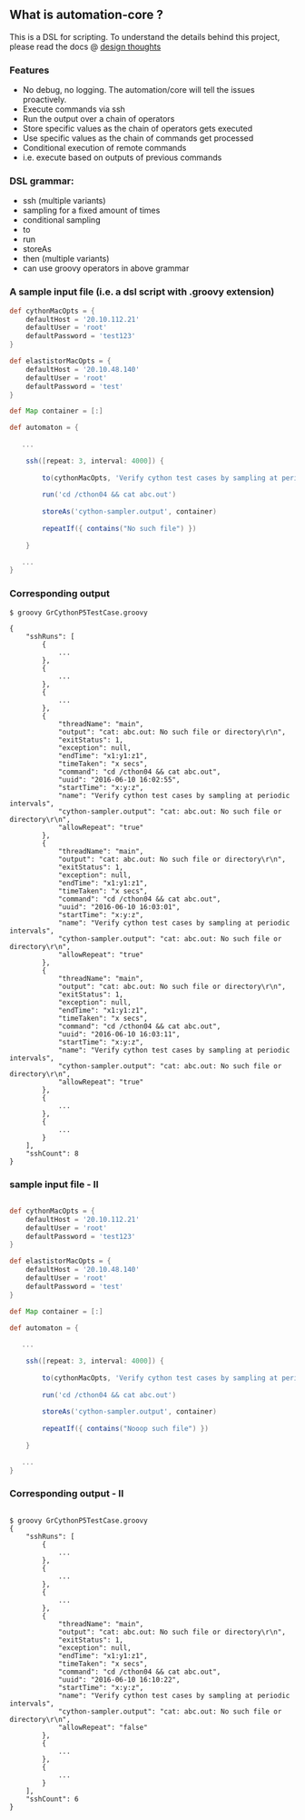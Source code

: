 ## What is automation-core ?

This is a DSL for scripting. To understand the details behind this project, 
please read the docs @ [design thoughts](https://github.com/CloudByteStorages/automation-core/tree/master/touchstone/DesignThoughts)

### Features

- No debug, no logging. The automation/core will tell the issues proactively.
- Execute commands via ssh
- Run the output over a chain of operators
- Store specific values as the chain of operators gets executed
- Use specific values as the chain of commands get processed
- Conditional execution of remote commands
 - i.e. execute based on outputs of previous commands

### DSL grammar:

- ssh (multiple variants)
- sampling for a fixed amount of times
- conditional sampling
- to
- run
- storeAs
- then (multiple variants)
- can use groovy operators in above grammar

### A sample input file (i.e. a dsl script with .groovy extension)

```groovy
def cythonMacOpts = {
    defaultHost = '20.10.112.21'
    defaultUser = 'root'
    defaultPassword = 'test123'
}

def elastistorMacOpts = {
    defaultHost = '20.10.48.140'
    defaultUser = 'root'
    defaultPassword = 'test'
}

def Map container = [:]

def automaton = {
    
   ...

    ssh([repeat: 3, interval: 4000]) {
        
        to(cythonMacOpts, 'Verify cython test cases by sampling at periodic intervals')
        
        run('cd /cthon04 && cat abc.out')
        
        storeAs('cython-sampler.output', container)
        
        repeatIf({ contains("No such file") })
        
    }

   ...
}
```

### Corresponding output

```shell
$ groovy GrCythonP5TestCase.groovy

{
    "sshRuns": [
        {
            ...
        },
        {
            ...
        },
        {
            ...
        },
        {
            "threadName": "main",
            "output": "cat: abc.out: No such file or directory\r\n",
            "exitStatus": 1,
            "exception": null,
            "endTime": "x1:y1:z1",
            "timeTaken": "x secs",
            "command": "cd /cthon04 && cat abc.out",
            "uuid": "2016-06-10 16:02:55",
            "startTime": "x:y:z",
            "name": "Verify cython test cases by sampling at periodic intervals",
            "cython-sampler.output": "cat: abc.out: No such file or directory\r\n",
            "allowRepeat": "true"
        },
        {
            "threadName": "main",
            "output": "cat: abc.out: No such file or directory\r\n",
            "exitStatus": 1,
            "exception": null,
            "endTime": "x1:y1:z1",
            "timeTaken": "x secs",
            "command": "cd /cthon04 && cat abc.out",
            "uuid": "2016-06-10 16:03:01",
            "startTime": "x:y:z",
            "name": "Verify cython test cases by sampling at periodic intervals",
            "cython-sampler.output": "cat: abc.out: No such file or directory\r\n",
            "allowRepeat": "true"
        },        
        {
            "threadName": "main",
            "output": "cat: abc.out: No such file or directory\r\n",
            "exitStatus": 1,
            "exception": null,
            "endTime": "x1:y1:z1",
            "timeTaken": "x secs",
            "command": "cd /cthon04 && cat abc.out",
            "uuid": "2016-06-10 16:03:11",
            "startTime": "x:y:z",
            "name": "Verify cython test cases by sampling at periodic intervals",
            "cython-sampler.output": "cat: abc.out: No such file or directory\r\n",
            "allowRepeat": "true"
        },
        {
            ...
        },
        {
            ...
        }
    ],
    "sshCount": 8
}
```

### sample input file - II

```groovy

def cythonMacOpts = {
    defaultHost = '20.10.112.21'
    defaultUser = 'root'
    defaultPassword = 'test123'
}

def elastistorMacOpts = {
    defaultHost = '20.10.48.140'
    defaultUser = 'root'
    defaultPassword = 'test'
}

def Map container = [:]

def automaton = {
    
   ...

    ssh([repeat: 3, interval: 4000]) {
        
        to(cythonMacOpts, 'Verify cython test cases by sampling at periodic intervals')
        
        run('cd /cthon04 && cat abc.out')
        
        storeAs('cython-sampler.output', container)
        
        repeatIf({ contains("Nooop such file") })
        
    }

   ...
}
```

### Corresponding output - II

```shell

$ groovy GrCythonP5TestCase.groovy
{
    "sshRuns": [
        {
            ...
        },
        {
            ...
        },
        {
            ...
        },
        {
            "threadName": "main",
            "output": "cat: abc.out: No such file or directory\r\n",
            "exitStatus": 1,
            "exception": null,
            "endTime": "x1:y1:z1",
            "timeTaken": "x secs",
            "command": "cd /cthon04 && cat abc.out",
            "uuid": "2016-06-10 16:10:22",
            "startTime": "x:y:z",
            "name": "Verify cython test cases by sampling at periodic intervals",
            "cython-sampler.output": "cat: abc.out: No such file or directory\r\n",
            "allowRepeat": "false"
        },
        {
            ...
        },
        {
            ...
        }
    ],
    "sshCount": 6
}
```
